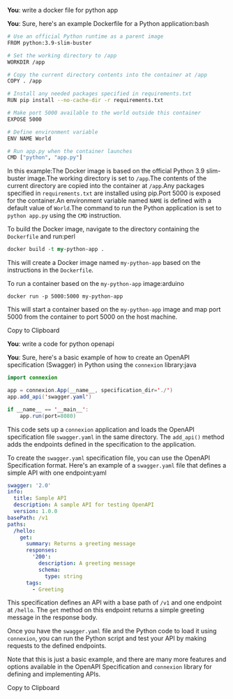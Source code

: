 **You**: write a docker file for python app

**You**: Sure, here's an example Dockerfile for a Python application:bash
```bash
# Use an official Python runtime as a parent image
FROM python:3.9-slim-buster

# Set the working directory to /app
WORKDIR /app

# Copy the current directory contents into the container at /app
COPY . /app

# Install any needed packages specified in requirements.txt
RUN pip install --no-cache-dir -r requirements.txt

# Make port 5000 available to the world outside this container
EXPOSE 5000

# Define environment variable
ENV NAME World

# Run app.py when the container launches
CMD ["python", "app.py"]
```

In this example:The Docker image is based on the official Python 3.9 slim-buster image.The working directory is set to ```/app```.The contents of the current directory are copied into the container at ```/app```.Any packages specified in ```requirements.txt``` are installed using pip.Port 5000 is exposed for the container.An environment variable named ```NAME``` is defined with a default value of ```World```.The command to run the Python application is set to ```python app.py``` using the ```CMD``` instruction.

To build the Docker image, navigate to the directory containing the ```Dockerfile``` and run:perl
```perl
docker build -t my-python-app .
```

This will create a Docker image named ```my-python-app``` based on the instructions in the ```Dockerfile```.

To run a container based on the ```my-python-app``` image:arduino
```arduino
docker run -p 5000:5000 my-python-app
```

This will start a container based on the ```my-python-app``` image and map port 5000 from the container to port 5000 on the host machine.
          

Copy to Clipboard

**You**: write a code for python openapi

**You**: Sure, here's a basic example of how to create an OpenAPI specification (Swagger) in Python using the ```connexion``` library:java
```java
import connexion

app = connexion.App(__name__, specification_dir='./')
app.add_api('swagger.yaml')

if __name__ == '__main__':
    app.run(port=8080)
```

This code sets up a ```connexion``` application and loads the OpenAPI specification file ```swagger.yaml``` in the same directory. The ```add_api()``` method adds the endpoints defined in the specification to the application.

To create the ```swagger.yaml``` specification file, you can use the OpenAPI Specification format. Here's an example of a ```swagger.yaml``` file that defines a simple API with one endpoint:yaml
```yaml
swagger: '2.0'
info:
  title: Sample API
  description: A sample API for testing OpenAPI
  version: 1.0.0
basePath: /v1
paths:
  /hello:
    get:
      summary: Returns a greeting message
      responses:
        '200':
          description: A greeting message
          schema:
            type: string
      tags:
        - Greeting
```

This specification defines an API with a base path of ```/v1``` and one endpoint at ```/hello```. The ```get``` method on this endpoint returns a simple greeting message in the response body.

Once you have the ```swagger.yaml``` file and the Python code to load it using ```connexion```, you can run the Python script and test your API by making requests to the defined endpoints.

Note that this is just a basic example, and there are many more features and options available in the OpenAPI Specification and ```connexion``` library for defining and implementing APIs.
          

Copy to Clipboard